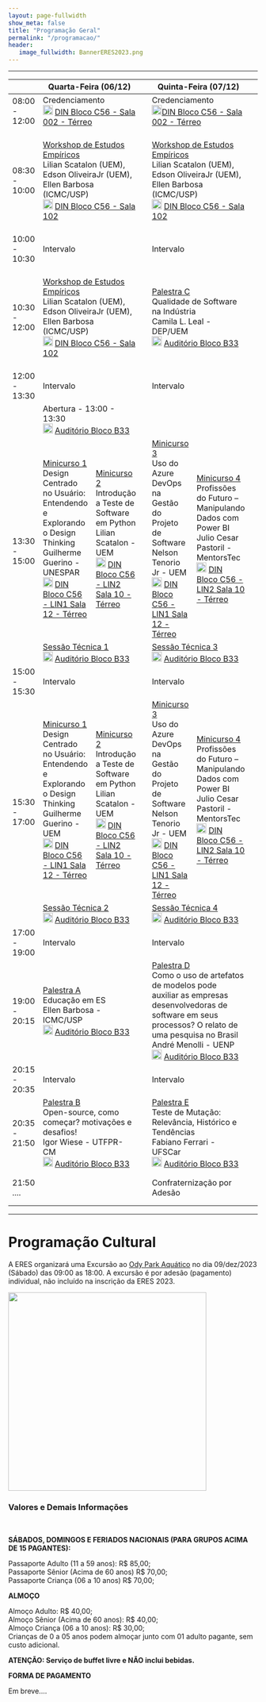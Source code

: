 ```yaml
---
layout: page-fullwidth
show_meta: false
title: "Programação Geral"
permalink: "/programacao/"
header:
   image_fullwidth: BannerERES2023.png
---
```

<hr>


<table>
<thead>
  <tr>
    <th></th>
    <th colspan="2">Quarta-Feira (06/12)</th>
    <th></th>
    <th colspan="2">Quinta-Feira (07/12)</th>
    <th></th>
    <th colspan="2">Sexta-Feira (08/12)</th>
  </tr>
</thead>
<tbody>
  <tr>
    <td>08:00 - 12:00</td>
    <td colspan="2">Credenciamento <br> <img src="https://eres-sbc-br.github.io/eres2023/images/pin-azul.png" width="20"> <a target="_blank" href="https://goo.gl/maps/pwyfjqmMnxpAo2uz7">DIN Bloco C56 - Sala 002 - Térreo</a></td>
    <td></td>
    <td colspan="2">Credenciamento <br>	<img src="https://eres-sbc-br.github.io/eres2023/images/pin-azul.png" width="20"><a target="_blank" href="https://goo.gl/maps/pwyfjqmMnxpAo2uz7">DIN Bloco C56 - Sala 002 - Térreo</a></td>
    <td></td>
    <td colspan="2">Credenciamento <br> <img src="https://eres-sbc-br.github.io/eres2023/images/pin-azul.png" width="20"><a target="_blank" href="https://goo.gl/maps/pwyfjqmMnxpAo2uz7">DIN Bloco C56 - Sala 002 - Térreo</a></td>
  </tr>
  <tr>
    <td>08:30 - 10:00</td>
    <td colspan="2"><a target="_blank" href="https://eres-sbc-br.github.io/eres2023/workshop">Workshop de Estudos Empíricos</a> 	<br>Lilian Scatalon (UEM), Edson OliveiraJr (UEM), Ellen Barbosa (ICMC/USP) 	<br> 	<img src="https://eres-sbc-br.github.io/eres2023/images/pin-azul.png" width="20"> <a target="_blank" href="https://goo.gl/maps/pwyfjqmMnxpAo2uz7">DIN Bloco C56 - Sala 102</a></td>
    <td></td>
    <td colspan="2"><a target="_blank" href="https://eres-sbc-br.github.io/eres2023/workshop">Workshop de Estudos Empíricos</a> 	<br>Lilian Scatalon (UEM), Edson OliveiraJr (UEM), Ellen Barbosa (ICMC/USP) 	<br> 	<img src="https://eres-sbc-br.github.io/eres2023/images/pin-azul.png" width="20"> <a target="_blank" href="https://goo.gl/maps/pwyfjqmMnxpAo2uz7">DIN Bloco C56 - Sala 102</a> 	</td>
    <td></td>
    <td colspan="2"><a target="_blank" href="https://eres-sbc-br.github.io/eres2023/minicursos#minicurso_5">Minicurso 5</a><br>Inclusão de Aspectos de Transparência de Dados Pessoais em Projetos de Software<br>Marcelo Morandini (EACH-USP) / Thiago Adriano Coleti (UENP) <br> 	<img src="https://eres-sbc-br.github.io/eres2023/images/pin-azul.png" width="20"> <a target="_blank" href="https://goo.gl/maps/pwyfjqmMnxpAo2uz7">DIN Bloco C56 - LIN1 Sala 12 - Térreo</a></td>
  </tr>
  <tr>
    <td>10:00 - 10:30</td>
    <td colspan="2">Intervalo</td>
    <td></td>
    <td colspan="2">Intervalo</td>
    <td></td>
    <td colspan="2">Intervalo</td>
  </tr>
  <tr>
    <td>10:30 - 12:00</td>
    <td colspan="2"><a target="_blank" href="https://eres-sbc-br.github.io/eres2023/workshop">Workshop de Estudos Empíricos</a> 	<br>Lilian Scatalon (UEM), Edson OliveiraJr (UEM), Ellen Barbosa (ICMC/USP) 	<br> 	<img src="https://eres-sbc-br.github.io/eres2023/images/pin-azul.png" width="20"> <a target="_blank" href="https://goo.gl/maps/pwyfjqmMnxpAo2uz7">DIN Bloco C56 - Sala 102</a> 	</td>
    <td></td>
    <td colspan="2"><a target="_blank" href="https://eres-sbc-br.github.io/eres2023/palestras#palestra_c">Palestra C</a><br>Qualidade de Software na Indústria<br>Camila L. Leal - DEP/UEM 	<br> 	<img src="https://eres-sbc-br.github.io/eres2023/images/pin.png" width="20"> <a target="_blank" href="https://goo.gl/maps/J8tojLEbD75j1Fz5A">Auditório Bloco B33</a> 	</td>
    <td></td>
    <td colspan="2"><a target="_blank" href="https://eres-sbc-br.github.io/eres2023/minicursos#minicurso_5">Minicurso 5</a><br>Inclusão de Aspectos de Transparência de Dados Pessoais em Projetos de Software<br>Marcelo Morandini (EACH-USP) / Thiago Adriano Coleti (UENP) <br> 	<img src="https://eres-sbc-br.github.io/eres2023/images/pin-azul.png" width="20"> <a target="_blank" href="https://goo.gl/maps/pwyfjqmMnxpAo2uz7">DIN Bloco C56 - LIN1 Sala 12 - Térreo</a></td>
  </tr>
  <tr>
    <td>12:00 - 13:30</td>
    <td colspan="2">Intervalo</td>
    <td></td>
    <td colspan="2">Intervalo</td>
    <td></td>
    <td colspan="2">Intervalo</td>
  </tr>
  <tr>
    <td></td>
    <td colspan="2">Abertura - 13:00 - 13:30
	<br> <img src="https://eres-sbc-br.github.io/eres2023/images/pin.png" width="20"> <a target="_blank" href="https://goo.gl/maps/J8tojLEbD75j1Fz5A">Auditório Bloco B33</a></td>
    <td></td>
    <td colspan="2"></td>
    <td></td>
    <td colspan="2"></td>
  </tr>
  <tr>
    <td rowspan="2">13:30 - 15:00</td>
    <td><a target="_blank" href="https://eres-sbc-br.github.io/eres2023/minicursos#minicurso_1">Minicurso 1</a><br>Design Centrado no Usuário: Entendendo e Explorando o Design Thinking<br>Guilherme Guerino - UNESPAR
	<br> <img src="https://eres-sbc-br.github.io/eres2023/images/pin-azul.png" width="20"> <a target="_blank" href="https://goo.gl/maps/pwyfjqmMnxpAo2uz7">DIN Bloco C56 - LIN1 Sala 12 - Térreo</a></td>
    <td><a target="_blank" href="https://eres-sbc-br.github.io/eres2023/minicursos#minicurso_2">Minicurso 2</a><br>Introdução a Teste de Software em Python<br>Lilian Scatalon - UEM
	<br> <img src="https://eres-sbc-br.github.io/eres2023/images/pin-azul.png" width="20"> <a target="_blank" href="https://goo.gl/maps/pwyfjqmMnxpAo2uz7">DIN Bloco C56 - LIN2 Sala 10 - Térreo</a></td>
    <td></td>
    <td><a target="_blank" href="https://eres-sbc-br.github.io/eres2023/minicursos#minicurso_3">Minicurso 3</a><br>Uso do Azure DevOps na Gestão do Projeto de Software<br>Nelson Tenorio Jr - UEM
	<br> <img src="https://eres-sbc-br.github.io/eres2023/images/pin-azul.png" width="20"> <a target="_blank" href="https://goo.gl/maps/pwyfjqmMnxpAo2uz7">DIN Bloco C56 - LIN1 Sala 12 - Térreo</a></td>
    <td><a target="_blank" href="https://eres-sbc-br.github.io/eres2023/minicursos#minicurso_4">Minicurso 4</a><br>Profissões do Futuro – Manipulando Dados com Power BI<br>Julio Cesar Pastoril - MentorsTec
	<br> <img src="https://eres-sbc-br.github.io/eres2023/images/pin-azul.png" width="20"> <a target="_blank" href="https://goo.gl/maps/pwyfjqmMnxpAo2uz7">DIN Bloco C56 - LIN2 Sala 10 - Térreo</a></td>
    <td></td>
    <td><a target="_blank" href="https://eres-sbc-br.github.io/eres2023/minicursos#minicurso_6">Minicurso 6</a><br>Identificação de Testes Instáveis<br>Marco A. Graciotto Silva /  Rafael Rampim Soratto - UTFPR-CM
	<br> <img src="https://eres-sbc-br.github.io/eres2023/images/pin-azul.png" width="20"> <a target="_blank" href="https://goo.gl/maps/pwyfjqmMnxpAo2uz7">DIN Bloco C56 - LIN1 Sala 12 - Térreo</a></td>
    <td><a target="_blank" href="https://eres-sbc-br.github.io/eres2023/minicursos#minicurso_7">Minicurso 7</a><br></td>
  </tr>
  <tr>
    <td colspan="2"><a target="_blank" href="https://eres-sbc-br.github.io/eres2023/sessoes#sessao_1">Sessão Técnica 1</a>
	<br> <img src="https://eres-sbc-br.github.io/eres2023/images/pin.png" width="20"> <a target="_blank" href="https://goo.gl/maps/J8tojLEbD75j1Fz5A">Auditório Bloco B33</a></td>
    <td></td>
    <td colspan="2"><a target="_blank" href="https://eres-sbc-br.github.io/eres2023/sessoes#sessao_3">Sessão Técnica 3</a>
	<br> <img src="https://eres-sbc-br.github.io/eres2023/images/pin.png" width="20"> <a target="_blank" href="https://goo.gl/maps/J8tojLEbD75j1Fz5A">Auditório Bloco B33</a></td>
    <td></td>
    <td colspan="2"><a target="_blank" href="https://eres-sbc-br.github.io/eres2023/sessoes#sessao_5">Sessão Técnica 5</a>
	<br> <img src="https://eres-sbc-br.github.io/eres2023/images/pin.png" width="20"> <a target="_blank" href="https://goo.gl/maps/J8tojLEbD75j1Fz5A">Auditório Bloco B33</a></td>
  </tr>
  <tr>
    <td>15:00 - 15:30</td>
    <td>Intervalo</td>
    <td></td>
    <td></td>
    <td>Intervalo</td>
    <td></td>
    <td></td>
    <td>Intervalo</td>
    <td></td>
  </tr>
  <tr>
    <td rowspan="2">15:30 - 17:00</td>
    <td><a target="_blank" href="https://eres-sbc-br.github.io/eres2023/minicursos#minicurso_1">Minicurso 1</a><br>Design Centrado no Usuário: Entendendo e Explorando o Design Thinking<br>Guilherme Guerino - UEM
	<br> <img src="https://eres-sbc-br.github.io/eres2023/images/pin-azul.png" width="20"> <a target="_blank" href="https://goo.gl/maps/pwyfjqmMnxpAo2uz7">DIN Bloco C56 - LIN1 Sala 12 - Térreo</a></td>
    <td><a target="_blank" href="https://eres-sbc-br.github.io/eres2023/minicursos#minicurso_2">Minicurso 2</a><br>Introdução a Teste de Software em Python<br>Lilian Scatalon - UEM<br> <img src="https://eres-sbc-br.github.io/eres2023/images/pin-azul.png" width="20"> <a target="_blank" href="https://goo.gl/maps/pwyfjqmMnxpAo2uz7">DIN Bloco C56 - LIN2 Sala 10 - Térreo</a></td>
    <td></td>
    <td><a target="_blank" href="https://eres-sbc-br.github.io/eres2023/minicursos#minicurso_3">Minicurso 3</a><br>Uso do Azure DevOps na Gestão do Projeto de Software<br>Nelson Tenorio Jr - UEM<br> <img src="https://eres-sbc-br.github.io/eres2023/images/pin-azul.png" width="20"> <a target="_blank" href="https://goo.gl/maps/pwyfjqmMnxpAo2uz7">DIN Bloco C56 - LIN1 Sala 12 - Térreo</a></td>
    <td><a target="_blank" href="https://eres-sbc-br.github.io/eres2023/minicursos#minicurso_4">Minicurso 4</a><br>Profissões do Futuro – Manipulando Dados com Power BI<br>Julio Cesar Pastoril - MentorsTec<br> <img src="https://eres-sbc-br.github.io/eres2023/images/pin-azul.png" width="20"> <a target="_blank" href="https://goo.gl/maps/pwyfjqmMnxpAo2uz7">DIN Bloco C56 - LIN2 Sala 10 - Térreo</a></td>
    <td></td>
    <td><a target="_blank" href="https://eres-sbc-br.github.io/eres2023/minicursos#minicurso_6">Minicurso 6</a><br>Identificação de Testes Instáveis<br>Marco A. Graciotto Silva /  Rafael Rampim Soratto - UTFPR-CM<br> <img src="https://eres-sbc-br.github.io/eres2023/images/pin-azul.png" width="20"> <a target="_blank" href="https://goo.gl/maps/pwyfjqmMnxpAo2uz7">DIN Bloco C56 - LIN1 Sala 12 - Térreo</a></td>
    <td><a target="_blank" href="https://eres-sbc-br.github.io/eres2023/minicursos#minicurso_7">Minicurso 7</a><br></td>
  </tr>
  <tr>
    <td colspan="2"><a target="_blank" href="https://eres-sbc-br.github.io/eres2023/sessoes#sessao_2">Sessão Técnica 2</a>
	<br> <img src="https://eres-sbc-br.github.io/eres2023/images/pin.png" width="20"> <a target="_blank" href="https://goo.gl/maps/J8tojLEbD75j1Fz5A">Auditório Bloco B33</a></td>
    <td></td>
    <td colspan="2"><a target="_blank" href="https://eres-sbc-br.github.io/eres2023/sessoes#sessao_4">Sessão Técnica 4</a>
	<br> <img src="https://eres-sbc-br.github.io/eres2023/images/pin.png" width="20"> <a target="_blank" href="https://goo.gl/maps/J8tojLEbD75j1Fz5A">Auditório Bloco B33</a></td>
    <td></td>
    <td colspan="2"><a target="_blank" href="https://eres-sbc-br.github.io/eres2023/sessoes#sessao_6">Sessão Técnica 6</a>
	<br> <img src="https://eres-sbc-br.github.io/eres2023/images/pin.png" width="20"> <a target="_blank" href="https://goo.gl/maps/J8tojLEbD75j1Fz5A">Auditório Bloco B33</a></td>
  </tr>
  <tr>
    <td>17:00 - 19:00</td>
    <td colspan="2">Intervalo</td>
    <td></td>
    <td colspan="2">Intervalo</td>
    <td></td>
    <td colspan="2">Intervalo</td>
  </tr>
  <tr>
    <td>19:00 - 20:15</td>
    <td colspan="2"><a target="_blank" href="https://eres-sbc-br.github.io/eres2023/palestras#palestra_a">Palestra A</a><br>Educação em ES<br>Ellen Barbosa - ICMC/USP
	<br> 	<img src="https://eres-sbc-br.github.io/eres2023/images/pin.png" width="20"> <a target="_blank" href="https://goo.gl/maps/J8tojLEbD75j1Fz5A">Auditório Bloco B33</a></td>
    <td></td>
    <td colspan="2"><a target="_blank" href="https://eres-sbc-br.github.io/eres2023/palestras#palestra_d">Palestra D</a><br>Como o uso de artefatos de modelos pode auxiliar as empresas desenvolvedoras de software em seus processos? O relato de uma pesquisa no Brasil<br>André Menolli - UENP
	<br> 	<img src="https://eres-sbc-br.github.io/eres2023/images/pin.png" width="20"> <a target="_blank" href="https://goo.gl/maps/J8tojLEbD75j1Fz5A">Auditório Bloco B33</a></td>
    <td></td>
    <td colspan="2"><a target="_blank" href="https://eres-sbc-br.github.io/eres2023/palestras#palestra_f">Palestra F</a><br>O Uso de Técnicas de Especificação de Requisitos na Indústria<br>Edna Dias Canedo - UnB
	<br> 	<img src="https://eres-sbc-br.github.io/eres2023/images/pin.png" width="20"> <a target="_blank" href="https://goo.gl/maps/J8tojLEbD75j1Fz5A">Auditório Bloco B33</a></td>
  </tr>
  <tr>
    <td>20:15 - 20:35</td>
    <td colspan="2">Intervalo</td>
    <td></td>
    <td colspan="2">Intervalo</td>
    <td></td>
    <td colspan="2">Intervalo</td>
  </tr>
  <tr>
    <td>20:35 - 21:50</td>
    <td colspan="2"><a target="_blank" href="https://eres-sbc-br.github.io/eres2023/palestras#palestra_b">Palestra B</a><br>Open-source, como começar? motivações e desafios!<br>Igor Wiese - UTFPR-CM
	<br> 	<img src="https://eres-sbc-br.github.io/eres2023/images/pin.png" width="20"> <a target="_blank" href="https://goo.gl/maps/J8tojLEbD75j1Fz5A">Auditório Bloco B33</a></td>
    <td></td>
    <td colspan="2"><a target="_blank" href="https://eres-sbc-br.github.io/eres2023/palestras#palestra_e">Palestra E</a><br>Teste de Mutação: Relevância, Histórico e Tendências<br>Fabiano Ferrari - UFSCar
	<br> 	<img src="https://eres-sbc-br.github.io/eres2023/images/pin.png" width="20"> <a target="_blank" href="https://goo.gl/maps/J8tojLEbD75j1Fz5A">Auditório Bloco B33</a></td>
    <td></td>
    <td colspan="2"><a target="_blank" href="https://eres-sbc-br.github.io/eres2023/palestras#palestra_g">Palestra G</a><br>Desenvolvimento e Certificação de Software Aeronáutico<br>Catarina Xavier - Embraer
	<br> 	<img src="https://eres-sbc-br.github.io/eres2023/images/pin.png" width="20"> <a target="_blank" href="https://goo.gl/maps/J8tojLEbD75j1Fz5A">Auditório Bloco B33</a></td>
  </tr>
  <tr>
    <td>21:50 ....</td>
    <td></td>
    <td></td>
    <td></td>
    <td colspan="2">Confraternização por Adesão</td>
    <td></td>
    <td colspan="2">Encerramento e Premiações
	<br> 	<img src="https://eres-sbc-br.github.io/eres2023/images/pin.png" width="20"> <a target="_blank" href="https://goo.gl/maps/J8tojLEbD75j1Fz5A">Auditório Bloco B33</a></td>
  </tr>
</tbody>
</table>

<hr>

<h1>Programação Cultural</h1>

<p>A ERES organizará uma Excursão ao <a target="_blank" href="https://odypark.com.br/" target="_blank">Ody Park Aquático</a> no dia 09/dez/2023 (Sábado) das 09:00 as 18:00. A excursão é por adesão (pagamento) individual, não incluído na inscrição da ERES 2023.</p> 


<img src="https://eres-sbc-br.github.io/eres2023/images/ody.png" alt="" style="height: 400px"><br>

<h3>Valores e Demais Informações</h3>

<br>

<strong>SÁBADOS, DOMINGOS E FERIADOS NACIONAIS (PARA GRUPOS ACIMA DE 15 PAGANTES):</strong>

Passaporte Adulto (11 a 59 anos): R$ 85,00;<br>
Passaporte Sênior (Acima de 60 anos) R$ 70,00;<br>
Passaporte Criança (06 a 10 anos) R$ 70,00;<br>

<strong>ALMOÇO</strong>

Almoço Adulto: R$ 40,00;<br>
Almoço Sênior (Acima de 60 anos): R$ 40,00;<br>
Almoço Criança (06 a 10 anos): R$ 30,00;<br>
Crianças de 0 a 05 anos podem almoçar junto com 01 adulto pagante, sem custo adicional.<br>

<strong>ATENÇÃO: Serviço de buffet livre e NÃO inclui bebidas.</strong>

<strong>FORMA DE PAGAMENTO</strong> 

Em breve....



